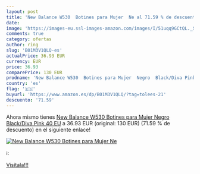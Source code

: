 ```yaml
---
layout: post
title: 'New Balance W530  Botines para Mujer  Ne al 71.59 % de descuento'
date: 
image: 'https://images-eu.ssl-images-amazon.com/images/I/51uqq9GCtQL._SL200_.jpg'
comments: true
category: ofertas
author: ring
slug: 'B01M3V1QLQ-es'
actualPrice: 36.93 EUR
currency: EUR
price: 36.93
comparePrice: 130 EUR
prodname: 'New Balance W530  Botines para Mujer  Negro  Black/Diva Pink   40 EU'
country: 'es'
flag: '🇪🇸'
buyurl: 'https://www.amazon.es/dp/B01M3V1QLQ/?tag=tolees-21'
descuento: '71.59'
---
```


Ahora mismo tienes [New Balance W530  Botines para Mujer  Negro  Black/Diva Pink   40 EU](https://www.amazon.es/dp/B01M3V1QLQ/?tag=tolees-21) a 36.93 EUR (original: 130 EUR) (71.59 %  de descuento) en el siguiente enlace!

[![New Balance W530  Botines para Mujer  Ne](https://images-eu.ssl-images-amazon.com/images/I/51uqq9GCtQL._SL200_.jpg)](https://www.amazon.es/dp/B01M3V1QLQ/?tag=tolees-21)

ℹ️:


[Visítala!!!](https://www.amazon.es/dp/B01M3V1QLQ/?tag=tolees-21)
